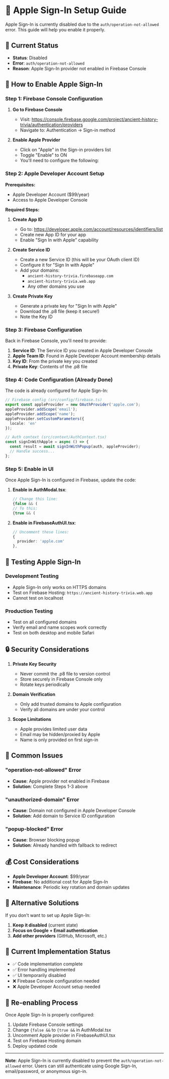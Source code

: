 # 🍎 Apple Sign-In Setup Guide

Apple Sign-In is currently disabled due to the `auth/operation-not-allowed` error. This guide will help you enable it properly.

## 🚫 Current Status
- **Status**: Disabled
- **Error**: `auth/operation-not-allowed`
- **Reason**: Apple Sign-In provider not enabled in Firebase Console

## 🔧 How to Enable Apple Sign-In

### Step 1: Firebase Console Configuration

1. **Go to Firebase Console**
   - Visit: https://console.firebase.google.com/project/ancient-history-trivia/authentication/providers
   - Navigate to: Authentication → Sign-in method

2. **Enable Apple Provider**
   - Click on "Apple" in the Sign-in providers list
   - Toggle "Enable" to ON
   - You'll need to configure the following:

### Step 2: Apple Developer Account Setup

**Prerequisites:**
- Apple Developer Account ($99/year)
- Access to Apple Developer Console

**Required Steps:**

1. **Create App ID**
   - Go to: https://developer.apple.com/account/resources/identifiers/list
   - Create new App ID for your app
   - Enable "Sign In with Apple" capability

2. **Create Service ID**
   - Create a new Service ID (this will be your OAuth client ID)
   - Configure it for "Sign In with Apple"
   - Add your domains:
     - `ancient-history-trivia.firebaseapp.com`
     - `ancient-history-trivia.web.app`
     - Any other domains you use

3. **Create Private Key**
   - Generate a private key for "Sign In with Apple"
   - Download the .p8 file (keep it secure!)
   - Note the Key ID

### Step 3: Firebase Configuration

Back in Firebase Console, you'll need to provide:

1. **Service ID**: The Service ID you created in Apple Developer Console
2. **Apple Team ID**: Found in Apple Developer Account membership details
3. **Key ID**: From the private key you created
4. **Private Key**: Contents of the .p8 file

### Step 4: Code Configuration (Already Done)

The code is already configured for Apple Sign-In:

```typescript
// Firebase config (src/config/firebase.ts)
export const appleProvider = new OAuthProvider('apple.com');
appleProvider.addScope('email');
appleProvider.addScope('name');
appleProvider.setCustomParameters({
  locale: 'en'
});

// Auth context (src/context/AuthContext.tsx)
const signInWithApple = async () => {
  const result = await signInWithPopup(auth, appleProvider);
  // Handle success...
};
```

### Step 5: Enable in UI

Once Apple Sign-In is configured in Firebase, update the code:

1. **Enable in AuthModal.tsx**:
   ```typescript
   // Change this line:
   {false && (
   // To this:
   {true && (
   ```

2. **Enable in FirebaseAuthUI.tsx**:
   ```typescript
   // Uncomment these lines:
   {
     provider: 'apple.com'
   },
   ```

## 🧪 Testing Apple Sign-In

### Development Testing
- Apple Sign-In only works on HTTPS domains
- Test on Firebase Hosting: `https://ancient-history-trivia.web.app`
- Cannot test on localhost

### Production Testing
- Test on all configured domains
- Verify email and name scopes work correctly
- Test on both desktop and mobile Safari

## 🔒 Security Considerations

1. **Private Key Security**
   - Never commit the .p8 file to version control
   - Store securely in Firebase Console only
   - Rotate keys periodically

2. **Domain Verification**
   - Only add trusted domains to Apple configuration
   - Verify all domains are under your control

3. **Scope Limitations**
   - Apple provides limited user data
   - Email may be hidden/proxied by Apple
   - Name is only provided on first sign-in

## 🚨 Common Issues

### "operation-not-allowed" Error
- **Cause**: Apple provider not enabled in Firebase
- **Solution**: Complete Steps 1-3 above

### "unauthorized-domain" Error
- **Cause**: Domain not configured in Apple Developer Console
- **Solution**: Add domain to Service ID configuration

### "popup-blocked" Error
- **Cause**: Browser blocking popup
- **Solution**: Already handled with fallback to redirect

## 💰 Cost Considerations

- **Apple Developer Account**: $99/year
- **Firebase**: No additional cost for Apple Sign-In
- **Maintenance**: Periodic key rotation and domain updates

## 🎯 Alternative Solutions

If you don't want to set up Apple Sign-In:

1. **Keep it disabled** (current state)
2. **Focus on Google + Email authentication**
3. **Add other providers** (GitHub, Microsoft, etc.)

## 📝 Current Implementation Status

- ✅ Code implementation complete
- ✅ Error handling implemented
- ✅ UI temporarily disabled
- ❌ Firebase Console configuration needed
- ❌ Apple Developer Account setup needed

## 🔄 Re-enabling Process

Once Apple Sign-In is properly configured:

1. Update Firebase Console settings
2. Change `{false &&` to `{true &&` in AuthModal.tsx
3. Uncomment Apple provider in FirebaseAuthUI.tsx
4. Test on Firebase Hosting domain
5. Deploy updated code

---

**Note**: Apple Sign-In is currently disabled to prevent the `auth/operation-not-allowed` error. Users can still authenticate using Google Sign-In, email/password, or anonymous sign-in.
